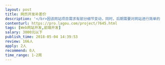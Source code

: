 ```yaml
---                
layout: post       
title: 网页开发补差价           
description: '</br>因该网站项目需求有部分细节变动，同时，后期需要对网站进行简单的维护工作，主要为简单的文字替换内容，故补发项目。</br>'     
contenturl: https://pro.lagou.com/project/7645.html      
tags: [Web网站开发,前端开发]            
salary: 3000元以下          
publish_time: 2018-05-04 14:39:53         
review: 166人                   
apply: 2人                   
recommend: 0人                   
time_range: 1-2周              
---                 
```

